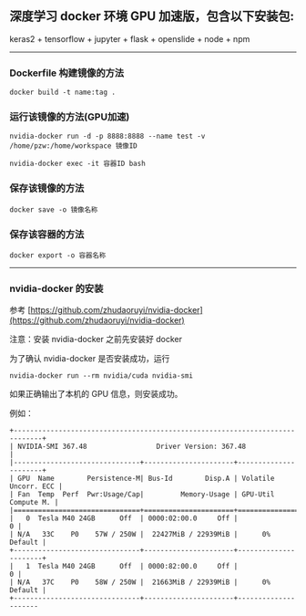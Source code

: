 ## 深度学习 docker 环境 GPU 加速版，包含以下安装包:

keras2 + tensorflow + jupyter + flask + openslide + node + npm

***

### Dockerfile 构建镜像的方法

    docker build -t name:tag .

### 运行该镜像的方法(GPU加速)

    nvidia-docker run -d -p 8888:8888 --name test -v /home/pzw:/home/workspace 镜像ID

    nvidia-docker exec -it 容器ID bash

### 保存该镜像的方法

    docker save -o 镜像名称

### 保存该容器的方法

    docker export -o 容器名称

***

### nvidia-docker 的安装

参考 [https://github.com/zhudaoruyi/nvidia-docker](https://github.com/zhudaoruyi/nvidia-docker)

注意：安装 nvidia-docker 之前先安装好 docker

为了确认 nvidia-docker 是否安装成功，运行

    nvidia-docker run --rm nvidia/cuda nvidia-smi

如果正确输出了本机的 GPU 信息，则安装成功。

例如：

    +-----------------------------------------------------------------------------+
    | NVIDIA-SMI 367.48                 Driver Version: 367.48                    |
    |-------------------------------+----------------------+----------------------+
    | GPU  Name        Persistence-M| Bus-Id        Disp.A | Volatile Uncorr. ECC |
    | Fan  Temp  Perf  Pwr:Usage/Cap|         Memory-Usage | GPU-Util  Compute M. |
    |===============================+======================+======================|
    |   0  Tesla M40 24GB      Off  | 0000:02:00.0     Off |                    0 |
    | N/A   33C    P0    57W / 250W |  22427MiB / 22939MiB |      0%      Default |
    +-------------------------------+----------------------+----------------------+
    |   1  Tesla M40 24GB      Off  | 0000:82:00.0     Off |                    0 |
    | N/A   37C    P0    58W / 250W |  21663MiB / 22939MiB |      0%      Default |
    +-------------------------------+----------------------+---------------------

